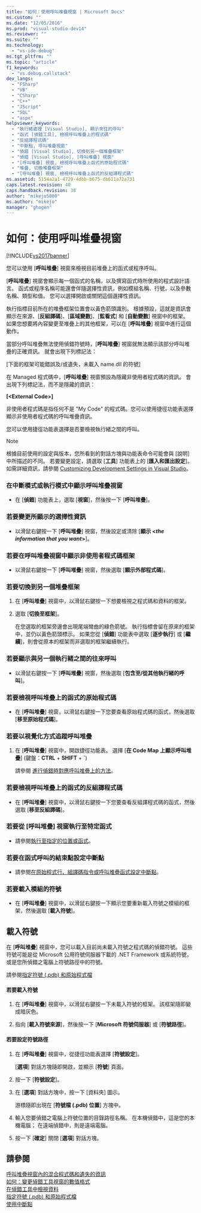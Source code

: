 ```yaml
---
title: "如何：使用呼叫堆疊視窗 | Microsoft Docs"
ms.custom: ""
ms.date: "12/05/2016"
ms.prod: "visual-studio-dev14"
ms.reviewer: ""
ms.suite: ""
ms.technology: 
  - "vs-ide-debug"
ms.tgt_pltfrm: ""
ms.topic: "article"
f1_keywords: 
  - "vs.debug.callstack"
dev_langs: 
  - "FSharp"
  - "VB"
  - "CSharp"
  - "C++"
  - "JScript"
  - "SQL"
  - "aspx"
helpviewer_keywords: 
  - "執行緒處理 [Visual Studio], 顯示來往的呼叫"
  - "函式 [偵錯工具], 檢視呼叫堆疊上的程式碼"
  - "反組譯程式碼"
  - "中斷點, 呼叫堆疊視窗"
  - "偵錯 [Visual Studio], 切換到另一個堆疊框架"
  - "偵錯 [Visual Studio], [呼叫堆疊] 視窗"
  - "[呼叫堆疊] 視窗, 檢視呼叫堆疊上函式的原始程式碼"
  - "堆疊, 切換堆疊框架"
  - "[呼叫堆疊] 視窗, 檢視呼叫堆疊上函式的反組譯程式碼"
ms.assetid: 5154a2a1-4729-4dbb-b675-db611a72a731
caps.latest.revision: 40
caps.handback.revision: 38
author: "mikejo5000"
ms.author: "mikejo"
manager: "ghogen"
---
```

# 如何：使用呼叫堆疊視窗
[!INCLUDE[vs2017banner](../code-quality/includes/vs2017banner.md)]

您可以使用 \[**呼叫堆疊**\] 視窗來檢視目前堆疊上的函式或程序呼叫。  
  
 \[**呼叫堆疊**\] 視窗會顯示每一個函式的名稱，以及撰寫函式時所使用的程式設計語言。  函式或程序名稱可能還會伴隨選擇性資訊，例如模組名稱、行號，以及參數名稱、類型和值。  您可以選擇開啟或關閉這個選擇性資訊。  
  
 執行指標目前所在的堆疊框架位置會以黃色箭頭識別。  根據預設，這就是資訊會顯示在來源、\[**反組譯碼**\]、\[**區域變數**\]、\[**監看式**\] 和 \[**自動變數**\] 視窗中的框架。  如果您想要將內容變更至堆疊上的其他框架，可以在 \[**呼叫堆疊**\] 視窗中進行這個動作。  
  
 當部分呼叫堆疊無法使用偵錯符號時，\[**呼叫堆疊**\] 視窗就無法顯示該部分呼叫堆疊的正確資訊。  就會出現下列標記法：  
  
 \[下面的框架可能錯誤及\/或遺失，未載入 name.dll 的符號\]  
  
 在 Managed 程式碼中，\[**呼叫堆疊**\] 視窗預設為隱藏非使用者程式碼的資訊。  會出現下列標記法，而不是隱藏的資訊：  
  
 **\[\<External Code\>\]**  
  
 非使用者程式碼是指任何不是 "My Code" 的程式碼。您可以使用捷徑功能表選擇顯示非使用者程式碼的呼叫堆疊資訊。  
  
 您可以使用捷徑功能表選擇是否要檢視執行緒之間的呼叫。  
  
> [!NOTE]
>  根據目前使用的設定與版本，您所看到的對話方塊與功能表命令可能會與 \[說明\] 中所描述的不同。  若要變更設定，請選取 \[**工具**\] 功能表上的 \[**匯入和匯出設定**\]。  如需詳細資訊，請參閱 [Customizing Development Settings in Visual Studio](http://msdn.microsoft.com/zh-tw/22c4debb-4e31-47a8-8f19-16f328d7dcd3)。  
  
### 在中斷模式或執行模式中顯示呼叫堆疊視窗  
  
-   在 \[**偵錯**\] 功能表上，選取 \[**視窗**\]，然後按一下 \[**呼叫堆疊**\]。  
  
### 若要變更所顯示的選擇性資訊  
  
-   以滑鼠右鍵按一下 \[**呼叫堆疊**\] 視窗，然後設定或清除 \[**顯示 \<***the information that you want***\>**\]。  
  
### 若要在呼叫堆疊視窗中顯示非使用者程式碼框架  
  
-   以滑鼠右鍵按一下 \[**呼叫堆疊**\] 視窗，然後選取 \[**顯示外部程式碼**\]。  
  
### 若要切換到另一個堆疊框架  
  
1.  在 \[**呼叫堆疊**\] 視窗中，以滑鼠右鍵按一下想要檢視之程式碼和資料的框架。  
  
2.  選取 \[**切換至框架**\]。  
  
     在您選取的框架旁邊會出現尾端彎曲的綠色箭號。  執行指標會留在原來的框架中，並仍以黃色箭頭標示。  如果您從 \[**偵錯**\] 功能表中選取 \[**逐步執行**\] 或 \[**繼續**\]，則會從原本的框架而非選取的框架繼續執行。  
  
### 若要顯示與另一個執行緒之間的往來呼叫  
  
-   以滑鼠右鍵按一下 \[**呼叫堆疊**\] 視窗，然後選取 \[**包含至\/從其他執行緒的呼叫**\]。  
  
### 若要檢視呼叫堆疊上的函式的原始程式碼  
  
-   在 \[**呼叫堆疊**\] 視窗，以滑鼠右鍵按一下您要查看原始程式碼的函式，然後選取 \[**移至原始程式碼**\]。  
  
### 若要以視覺化方式追蹤呼叫堆疊  
  
1.  在 \[**呼叫堆疊**\] 視窗中，開啟捷徑功能表。  選擇 \[**在 Code Map 上顯示呼叫堆疊**\] \(鍵盤：**CTRL** \+ **SHIFT** \+ **\`**\)  
  
     請參閱 [進行偵錯時對應呼叫堆疊上的方法](../debugger/map-methods-on-the-call-stack-while-debugging-in-visual-studio.md)。  
  
### 若要檢視呼叫堆疊上的函式的反組譯程式碼  
  
-   在 \[**呼叫堆疊**\] 視窗中，以滑鼠右鍵按一下您要查看反組譯程式碼的函式，然後選取 \[**移至反組譯碼**\]。  
  
### 若要從 \[呼叫堆疊\] 視窗執行至特定函式  
  
-   請參閱[執行至指定的位置或函式](../debugger/navigating-through-code-with-the-debugger.md#BKMK_Run_to_a_specified_location_or_function)。  
  
### 若要在函式呼叫的結束點設定中斷點  
  
-   請參閱[在原始程式行、組譯碼指令或呼叫堆疊函式設定中斷點](../debugger/using-breakpoints.md#BKMK_Set_a_breakpoint_at_a_source_line__assembly_instruction__or_call_stack_function_)。  
  
### 若要載入模組的符號  
  
-   在 \[**呼叫堆疊**\] 視窗中，以滑鼠右鍵按一下顯示您要重新載入符號之模組的框架，然後選取 \[**載入符號**\]。  
  
## 載入符號  
 在 \[**呼叫堆疊**\] 視窗中，您可以載入目前尚未載入符號之程式碼的偵錯符號。  這些符號可能是從 Microsoft 公用符號伺服器下載的 .NET Framework 或系統符號，或是您所偵錯之電腦上符號路徑中的符號。  
  
 請參閱[指定符號 \(.pdb\) 和原始程式檔](../debugger/specify-symbol-dot-pdb-and-source-files-in-the-visual-studio-debugger.md)  
  
#### 若要載入符號  
  
1.  在 \[**呼叫堆疊**\] 視窗中，以滑鼠右鍵按一下未載入符號的框架。  該框架隨即變成暗灰色。  
  
2.  指向 \[**載入符號來源**\]，然後按一下 \[**Microsoft 符號伺服器**\] 或 \[**符號路徑**\]。  
  
#### 若要設定符號路徑  
  
1.  在 \[**呼叫堆疊**\] 視窗中，從捷徑功能表選擇 \[**符號設定**\]。  
  
     \[**選項**\] 對話方塊隨即開啟，並顯示 \[**符號**\] 頁面。  
  
2.  按一下 \[**符號設定**\]。  
  
3.  在 \[**選項**\] 對話方塊中，按一下 \[資料夾\] 圖示。  
  
     游標隨即出現在 \[**符號檔 \(.pdb\) 位置**\] 方塊中。  
  
4.  輸入您要偵錯之電腦上符號位置的目錄路徑名稱。  在本機偵錯中，這是您的本機電腦；  在遠端偵錯中，則是遠端電腦。  
  
5.  按一下 \[**確定**\] 關閉 \[**選項**\] 對話方塊。  
  
## 請參閱  
 [呼叫堆疊視窗內的混合程式碼和遺失的資訊](../debugger/mixed-code-and-missing-information-in-the-call-stack-window.md)   
 [如何：變更偵錯工具視窗的數值格式](../Topic/How%20to:%20Change%20the%20Numeric%20Format%20of%20Debugger%20Windows.md)   
 [在偵錯工具中檢視資料](../debugger/viewing-data-in-the-debugger.md)   
 [指定符號 \(.pdb\) 和原始程式檔](../debugger/specify-symbol-dot-pdb-and-source-files-in-the-visual-studio-debugger.md)   
 [使用中斷點](../debugger/using-breakpoints.md)